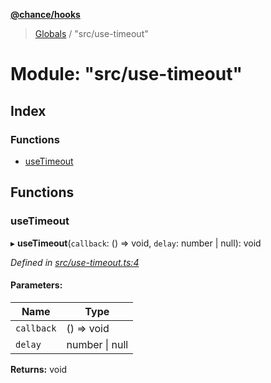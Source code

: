 **[@chance/hooks](../README.md)**

> [Globals](../globals.md) / "src/use-timeout"

# Module: "src/use-timeout"

## Index

### Functions

* [useTimeout](_src_use_timeout_.md#usetimeout)

## Functions

### useTimeout

▸ **useTimeout**(`callback`: () => void, `delay`: number \| null): void

*Defined in [src/use-timeout.ts:4](https://github.com/chaance/hooks/blob/1abfd2e/src/use-timeout.ts#L4)*

#### Parameters:

Name | Type |
------ | ------ |
`callback` | () => void |
`delay` | number \| null |

**Returns:** void
